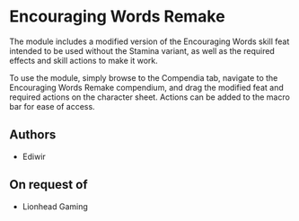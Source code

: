 # Encouraging Words Remake

The module includes a modified version of the Encouraging Words skill feat intended to be used without the Stamina variant, as well as the required effects and skill actions to make it work.

To use the module, simply browse to the Compendia tab, navigate to the Encouraging Words Remake compendium, and drag the modified feat and required actions on the character sheet. Actions can be added to the macro bar for ease of access.

## Authors

- Ediwir

## On request of

- Lionhead Gaming